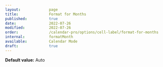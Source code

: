 ```yaml
---
layout:             page
title:              Format for Months
published:          true
date:               2022-07-26
modified:           2022-07-26
order:              /calendar-pro/options/cell-label/format-for-months
internal:           formatMonth
available:          Calendar Mode
draft:              true
---
```

**Default value:** Auto
